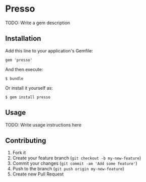 # Presso

TODO: Write a gem description

## Installation

Add this line to your application's Gemfile:

    gem 'presso'

And then execute:

    $ bundle

Or install it yourself as:

    $ gem install presso

## Usage

TODO: Write usage instructions here

## Contributing

1. Fork it
2. Create your feature branch (`git checkout -b my-new-feature`)
3. Commit your changes (`git commit -am 'Add some feature'`)
4. Push to the branch (`git push origin my-new-feature`)
5. Create new Pull Request
